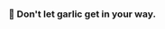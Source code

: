 ### 🧛 Don't let garlic get in your way.

<!--
**Signus/signus** is a ✨ _special_ ✨ repository because its `README.md` (this file) appears on your GitHub profile.
-->
